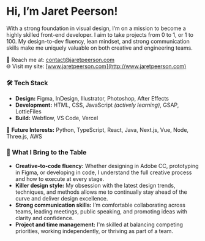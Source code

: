 # Hi, I’m Jaret Peerson!
With a strong foundation in visual design, I’m on a mission to become a highly skilled front-end developer. I aim to take projects from 0 to 1, or 1 to 100. My design-to-dev fluency, lean mindset, and strong communication skills make me uniquely valuable on both creative and engineering teams.

💬 Reach me at: [contact@jaretpeerson.com](mailto:contact@jaretpeerson.com)  
🌐 Visit my site: [www.jaretpeerson.com](http://www.jaretpeerson.com)

### 🛠️ Tech Stack
- **Design:** Figma, InDesign, Illustrator, Photoshop, After Effects
- **Development:** HTML, CSS, JavaScript *(actively learning)*, GSAP, LottieFiles
- **Build:** Webflow, VS Code, Vercel

🌱 **Future Interests:** Python, TypeScript, React, Java, Next.js, Vue, Node, Three.js, AWS

### 🧠 What I Bring to the Table
- **Creative-to-code fluency:** Whether designing in Adobe CC, prototyping in Figma, or developing in code, I understand the full creative process and how to execute at every stage.<br>
- **Killer design style:** My obsession with the latest design trends, techniques, and methods allows me to continually stay ahead of the curve and deliver design excellence.<br>
- **Strong communication skills:** I’m comfortable collaborating across teams, leading meetings, public speaking, and promoting ideas with clarity and confidence.<br>
- **Project and time management:** I'm skilled at balancing competing priorities, working independently, or thriving as part of a team.<br>

